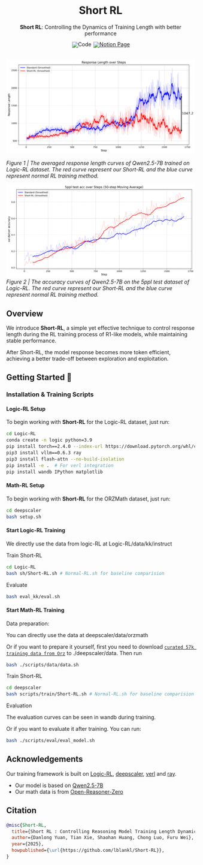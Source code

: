 <div align="center">

# Short RL

**Short RL**: Controlling the Dynamics of Training Length with better performance

<div>

</div>
</div>

<div align="center" style="line-height: 1;">
    <a href="https://github.com/lblankl/Short-RL" style="margin: 2px;"><img alt="Code" src="https://img.shields.io/badge/Short%20RL-000000?style=for-the-badge&logo=github&logoColor=000&logoColor=white" style="display: inline-block; vertical-align: middle;"/></a>
  
  <a href="https://www.notion.so/Short-RL-Controlling-Reasoning-Model-Training-Length-Dynamics-with-better-performance-1b298c6782a281059383edd683ab16c0" target="_blank">
  <img alt="Notion Page"
    src="https://img.shields.io/badge/Notion-%23000000.svg?style=for-the-badge&logo=notion&logoColor=white"/></a>

</div>

<div>
<br>

</div>

![](figure/kk_length.png)

*Figure 1 | The averaged response length curves of Qwen2.5-7B trained on Logic-RL dataset. The red curve represent our Short-RL and the blue curve represent normal RL training method.*

![](figure/kk-eval.png)
*Figure 2 | The accuracy curves of Qwen2.5-7B on the 5ppl test dataset of Logic-RL. The red curve represent our Short-RL and the blue curve represent normal RL training method.*

## Overview
We introduce **Short-RL**, a simple yet effective technique to control response length during the RL training process of R1-like models, while maintaining stable performance. 

After Short-RL, the model response becomes more token efficient, achieving a better trade-off between exploration and exploitation.

## Getting Started 🚀

### Installation & Training Scripts

#### Logic-RL Setup

To begin working with **Short-RL** for the Logic-RL dataset, just run:

```bash
cd Logic-RL
conda create -n logic python=3.9
pip install torch==2.4.0 --index-url https://download.pytorch.org/whl/cu121
pip3 install vllm==0.6.3 ray
pip3 install flash-attn --no-build-isolation
pip install -e .  # For verl integration
pip install wandb IPython matplotlib
```
#### Math-RL Setup

To begin working with **Short-RL** for the ORZMath dataset, just run:

```bash
cd deepscaler
bash setup.sh
```
#### Start Logic-RL Training

We directly use the data from logic-RL at Logic-RL/data/kk/instruct

Train Short-RL

```bash
cd Logic-RL
bash sh/Short-RL.sh # Normal-RL.sh for baseline comparision
```

Evaluate

```bash
bash eval_kk/eval.sh
```

#### Start Math-RL Training

Data preparation: 

You can directly use the data at deepscaler/data/orzmath

Or if you want to prepare it yourself, first you need to download [`curated 57k training data from Orz`](https://github.com/Open-Reasoner-Zero/Open-Reasoner-Zero/tree/main/data) to ./deepscaler/data.
Then run
```bash 
bash ./scripts/data/data.sh
```

Train Short-RL
```bash
cd deepscaler
bash scripts/train/Short-RL.sh # Normal-RL.sh for baseline comparision
```

Evaluation

The evaluation curves can be seen in wandb during training.

Or if you want to evaluate it after training. You can run:

```bash
bash ./scripts/eval/eval_model.sh
```

## Acknowledgements

Our training framework is built on [Logic-RL](https://github.com/Unakar/Logic-RL), [deepscaler](https://github.com/agentica-project/deepscaler), [verl](https://github.com/volcengine/verl) and [ray](https://github.com/ray-project/ray).
- Our model is based on [Qwen2.5-7B](https://huggingface.co/Qwen/Qwen2.5-7B)
- Our math data is from [Open-Reasoner-Zero](https://github.com/Open-Reasoner-Zero/Open-Reasoner-Zero)


## Citation

```bibtex
@misc{Short-RL,
  title={Short RL : Controlling Reasoning Model Training Length Dynamics with better performance},
  author={Danlong Yuan, Tian Xie, Shaohan Huang, Chong Luo, Furu Wei},
  year={2025},
  howpublished={\url{https://github.com/lblankl/Short-RL}},
}
```
